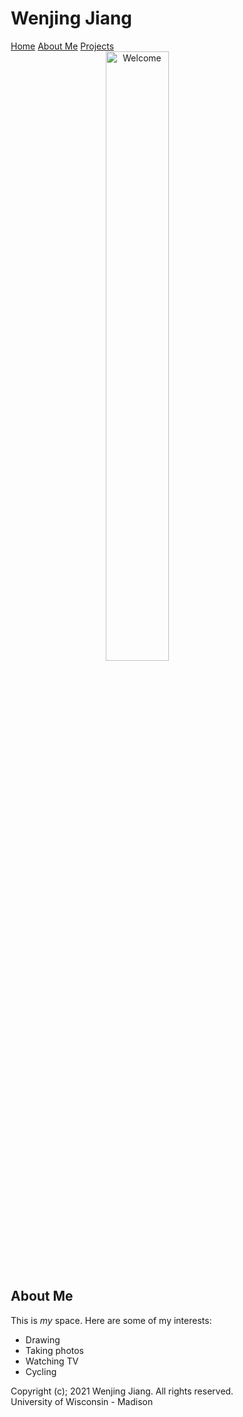 <!DOCTYPE html>
<html lang="en">
<head>
<title>My Personal Page</title>
<link rel="stylesheet" type="text/css" href="mystyle.css">
<meta charset="utf-8">
<meta name="viewport" content="width=device-width, initial-scale=1">
<style>
* {
  box-sizing: border-box;
}

body {
  margin: 0;
}

/* Style the header */
.header {
  background-color: #f1f1f1;
  padding: 20px;
  text-align: center;
}

/* Style the top navigation bar */
.topnav {
  overflow: hidden;
  background-color: #333;
}

/* Style the topnav links */
.topnav a {
  float: left;
  display: block;
  color: #f2f2f2;
  text-align: center;
  padding: 14px 16px;
  text-decoration: none;
}

/* Change color on hover */
.topnav a:hover {
  background-color: #ddd;
  color: black;
}
</style>
</head>
<body>

<div class="header">
  <h1>Wenjing Jiang</h1>
</div>

<div class="topnav">
  <a href="Website.html">Home</a>
  <a href="AboutMe.html">About Me</a>
  <a href="Projects.html">Projects</a>
</div>

<main>
    <div>
    <center><img src="welcome.png" alt="Welcome" style=width:50%;height:50%;></center>
        <h2> About Me</h2>
        <p> This is <i>my</i> space. Here are some of my
            interests: </p>
        <ul>
            <li>Drawing</li>
            <li>Taking photos</li>
            <li>Watching TV</li>
            <li>Cycling</li>
        </ul>
    </div>
</main>

</body>
<footer>
        Copyright (c); 2021 Wenjing Jiang. All rights reserved. <br/>
        University of Wisconsin - Madison
</footer>
</html>
